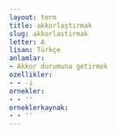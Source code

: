 ```yaml
---
layout: term
title: akkorlaştırmak
slug: akkorlastirmak
letter: A
lisan: Türkçe
anlamlar:
- Akkor durumuna getirmek
ozellikler:
- - -i
ornekler:
- - ''
orneklerkaynak:
- - ''
---
```

